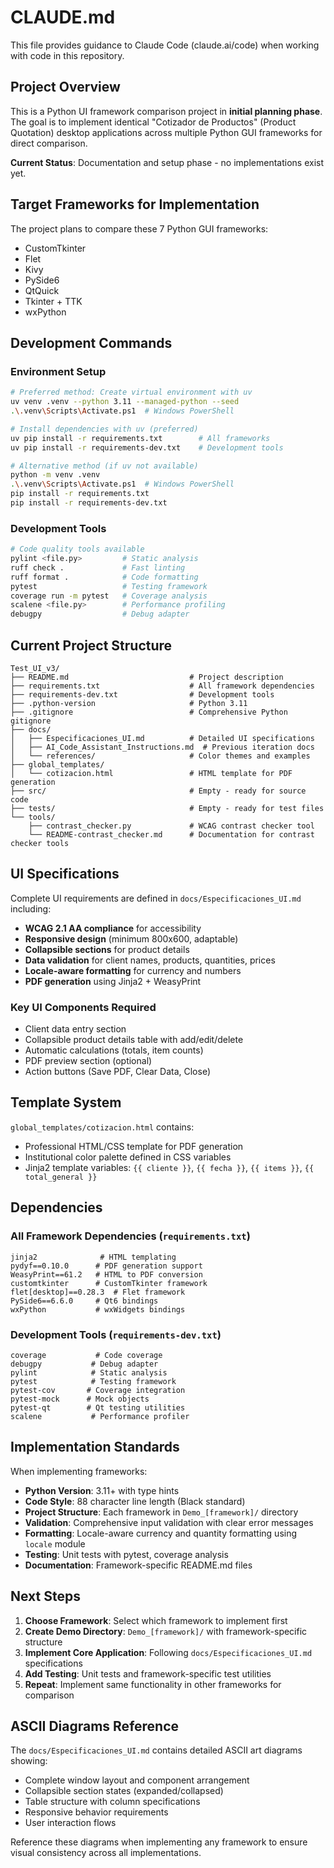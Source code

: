 # CLAUDE.md

This file provides guidance to Claude Code (claude.ai/code) when working with code in this repository.

## Project Overview

This is a Python UI framework comparison project in **initial planning phase**. The goal is to implement identical "Cotizador de Productos" (Product Quotation) desktop applications across multiple Python GUI frameworks for direct comparison.

**Current Status**: Documentation and setup phase - no implementations exist yet.

## Target Frameworks for Implementation

The project plans to compare these 7 Python GUI frameworks:

- CustomTkinter
- Flet
- Kivy
- PySide6
- QtQuick
- Tkinter + TTK
- wxPython

## Development Commands

### Environment Setup

```bash
# Preferred method: Create virtual environment with uv
uv venv .venv --python 3.11 --managed-python --seed
.\.venv\Scripts\Activate.ps1  # Windows PowerShell

# Install dependencies with uv (preferred)
uv pip install -r requirements.txt        # All frameworks
uv pip install -r requirements-dev.txt    # Development tools

# Alternative method (if uv not available)
python -m venv .venv
.\.venv\Scripts\Activate.ps1  # Windows PowerShell
pip install -r requirements.txt
pip install -r requirements-dev.txt
```

### Development Tools

```bash
# Code quality tools available
pylint <file.py>         # Static analysis
ruff check .             # Fast linting
ruff format .            # Code formatting
pytest                   # Testing framework
coverage run -m pytest   # Coverage analysis
scalene <file.py>        # Performance profiling
debugpy                  # Debug adapter
```

## Current Project Structure

```asciiart
Test_UI_v3/
├── README.md                           # Project description
├── requirements.txt                    # All framework dependencies
├── requirements-dev.txt                # Development tools
├── .python-version                     # Python 3.11
├── .gitignore                          # Comprehensive Python gitignore
├── docs/
│   ├── Especificaciones_UI.md          # Detailed UI specifications
│   ├── AI_Code_Assistant_Instructions.md  # Previous iteration docs
│   └── references/                     # Color themes and examples
├── global_templates/
│   └── cotizacion.html                 # HTML template for PDF generation
├── src/                                # Empty - ready for source code
├── tests/                              # Empty - ready for test files
└── tools/
    ├── contrast_checker.py             # WCAG contrast checker tool
    └── README-contrast_checker.md      # Documentation for contrast checker tools
```

## UI Specifications

Complete UI requirements are defined in `docs/Especificaciones_UI.md` including:

- **WCAG 2.1 AA compliance** for accessibility
- **Responsive design** (minimum 800x600, adaptable)
- **Collapsible sections** for product details
- **Data validation** for client names, products, quantities, prices
- **Locale-aware formatting** for currency and numbers
- **PDF generation** using Jinja2 + WeasyPrint

### Key UI Components Required

- Client data entry section
- Collapsible product details table with add/edit/delete
- Automatic calculations (totals, item counts)
- PDF preview section (optional)
- Action buttons (Save PDF, Clear Data, Close)

## Template System

`global_templates/cotizacion.html` contains:

- Professional HTML/CSS template for PDF generation
- Institutional color palette defined in CSS variables
- Jinja2 template variables: `{{ cliente }}`, `{{ fecha }}`, `{{ items }}`, `{{ total_general }}`

## Dependencies

### All Framework Dependencies (`requirements.txt`)

```text
jinja2              # HTML templating
pydyf==0.10.0      # PDF generation support
WeasyPrint==61.2   # HTML to PDF conversion
customtkinter      # CustomTkinter framework
flet[desktop]==0.28.3  # Flet framework
PySide6==6.6.0     # Qt6 bindings
wxPython           # wxWidgets bindings
```

### Development Tools (`requirements-dev.txt`)

```text
coverage           # Code coverage
debugpy           # Debug adapter
pylint            # Static analysis
pytest            # Testing framework
pytest-cov       # Coverage integration
pytest-mock      # Mock objects
pytest-qt        # Qt testing utilities
scalene           # Performance profiler
```

## Implementation Standards

When implementing frameworks:

- **Python Version**: 3.11+ with type hints
- **Code Style**: 88 character line length (Black standard)
- **Project Structure**: Each framework in `Demo_[framework]/` directory
- **Validation**: Comprehensive input validation with clear error messages
- **Formatting**: Locale-aware currency and quantity formatting using `locale` module
- **Testing**: Unit tests with pytest, coverage analysis
- **Documentation**: Framework-specific README.md files

## Next Steps

1. **Choose Framework**: Select which framework to implement first
2. **Create Demo Directory**: `Demo_[framework]/` with framework-specific structure
3. **Implement Core Application**: Following `docs/Especificaciones_UI.md` specifications
4. **Add Testing**: Unit tests and framework-specific test utilities
5. **Repeat**: Implement same functionality in other frameworks for comparison

## ASCII Diagrams Reference

The `docs/Especificaciones_UI.md` contains detailed ASCII art diagrams showing:

- Complete window layout and component arrangement
- Collapsible section states (expanded/collapsed)
- Table structure with column specifications
- Responsive behavior requirements
- User interaction flows

Reference these diagrams when implementing any framework to ensure visual consistency across all implementations.
